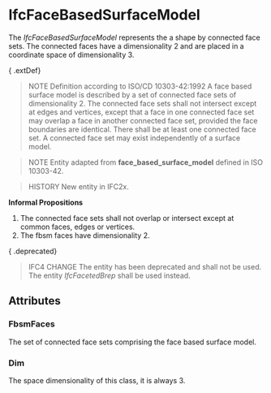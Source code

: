 # IfcFaceBasedSurfaceModel

The _IfcFaceBasedSurfaceModel_ represents the a shape by connected face sets. The connected faces have a dimensionality 2 and are placed in a coordinate space of dimensionality 3.
<!-- end of short definition -->

{ .extDef}
> NOTE Definition according to ISO/CD 10303-42:1992
> A face based surface model is described by a set of connected face sets of dimensionality 2. The connected face sets shall not intersect except at edges and vertices, except that a face in one connected face set may overlap a face in another connected face set, provided the face boundaries are identical. There shall be at least one connected face set.
> A connected face set may exist independently of a surface model.

> NOTE Entity adapted from **face_based_surface_model** defined in ISO 10303-42.

> HISTORY New entity in IFC2x.

**Informal Propositions**

1. The connected face sets shall not overlap or intersect except at common faces, edges or vertices.
2. The fbsm faces have dimensionality 2.

{ .deprecated}
> IFC4 CHANGE The entity has been deprecated and shall not be used. The entity _IfcFacetedBrep_ shall be used instead.

## Attributes

### FbsmFaces
The set of connected face sets comprising the face based surface model.

### Dim
The space dimensionality of this class, it is always 3.
